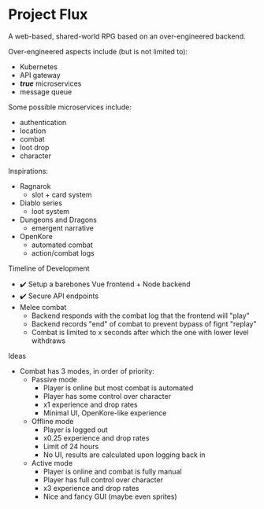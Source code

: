 # Project Flux

A web-based, shared-world RPG based on an over-engineered backend.

Over-engineered aspects include (but is not limited to):
- Kubernetes
- API gateway
- ***true*** microservices
- message queue

Some possible microservices include:
- authentication
- location
- combat
- loot drop
- character

Inspirations:
- Ragnarok
    - slot + card system
- Diablo series
    - loot system
- Dungeons and Dragons
    - emergent narrative
- OpenKore
    - automated combat
    - action/combat logs

Timeline of Development
- :heavy_check_mark: Setup a barebones Vue frontend + Node backend
- :heavy_check_mark: Secure API endpoints
- Melee combat
    - Backend responds with the combat log that the frontend will "play"
    - Backend records "end" of combat to prevent bypass of fignt "replay"
    - Combat is limited to x seconds after which the one with lower level withdraws

Ideas
- Combat has 3 modes, in order of priority:
    - Passive mode
        - Player is online but most combat is automated
        - Player has some control over character
        - x1 experience and drop rates
        - Minimal UI, OpenKore-like experience
    - Offline mode
        - Player is logged out
        - x0.25 experience and drop rates
        - Limit of 24 hours
        - No UI, results are calculated upon logging back in
    - Active mode
        - Player is online and combat is fully manual
        - Player has full control over character
        - x3 experience and drop rates
        - Nice and fancy GUI (maybe even sprites)
